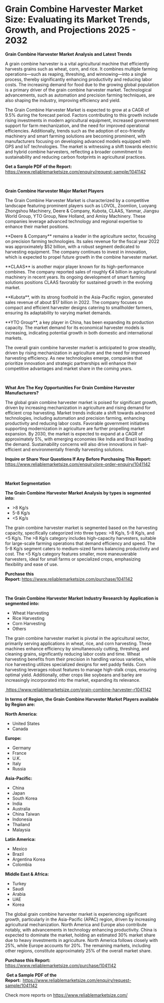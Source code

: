 <p><h1>Grain Combine Harvester Market Size: Evaluating its Market Trends, Growth, and Projections 2025 - 2032</h1></p><p><strong>Grain Combine Harvester Market Analysis and Latest Trends</strong></p>
<p><p>A grain combine harvester is a vital agricultural machine that efficiently harvests grains such as wheat, corn, and rice. It combines multiple farming operations—such as reaping, threshing, and winnowing—into a single process, thereby significantly enhancing productivity and reducing labor costs. The increasing demand for food due to the growing global population is a primary driver of the grain combine harvester market. Technological advancements, such as automation and precision farming techniques, are also shaping the industry, improving efficiency and yield.</p><p>The Grain Combine Harvester Market is expected to grow at a CAGR of 9.5% during the forecast period. Factors contributing to this growth include rising investments in modern agricultural equipment, increased government support for farm mechanization, and the need for improved operational efficiencies. Additionally, trends such as the adoption of eco-friendly machinery and smart farming solutions are becoming prominent, with manufacturers focusing on developing advanced models equipped with GPS and IoT technologies. The market is witnessing a shift towards electric and hybrid combine harvesters, reflecting a broader commitment to sustainability and reducing carbon footprints in agricultural practices.</p></p>
<p><strong>Get a Sample PDF of the Report:&nbsp;</strong> <a href="https://www.reliablemarketsize.com/enquiry/request-sample/1041142?utm_campaign=2269&utm_medium=2&utm_source=Github&utm_content=ia&utm_term=18022025&utm_id=grain-combine-harvester">https://www.reliablemarketsize.com/enquiry/request-sample/1041142</a></p>
<p>&nbsp;</p>
<p><strong>Grain Combine Harvester Major Market Players</strong></p>
<p><p>The Grain Combine Harvester Market is characterized by a competitive landscape featuring prominent players such as LOVOL, Zoomlion, Luoyang Zhongshou Machinery, Deere & Company, Kubota, CLAAS, Yanmar, Jiangsu World Group, YTO Group, New Holland, and Amisy Machinery. These companies leverage advanced technology and regional expertise to enhance their market positions.</p><p>**Deere & Company** remains a leader in the agriculture sector, focusing on precision farming technologies. Its sales revenue for the fiscal year 2022 was approximately $52 billion, with a robust segment dedicated to harvesting equipment. The company continues to invest in innovation, which is expected to propel future growth in the combine harvester market.</p><p>**CLAAS** is another major player known for its high-performance combines. The company reported sales of roughly €4 billion in agricultural machinery in recent years. Its ongoing development of smart farming solutions positions CLAAS favorably for sustained growth in the evolving market.</p><p>**Kubota**, with its strong foothold in the Asia-Pacific region, generated sales revenue of about $17 billion in 2022. The company focuses on compact and efficient harvester designs catering to smallholder farmers, ensuring its adaptability to varying market demands.</p><p>**YTO Group**, a key player in China, has been expanding its production capacity. The market demand for its economical harvester models is increasing, indicating potential growth in both domestic and international markets.</p><p>The overall grain combine harvester market is anticipated to grow steadily, driven by rising mechanization in agriculture and the need for improved harvesting efficiency. As new technologies emerge, companies that prioritize innovation and strategic partnerships will enhance their competitive advantages and market share in the coming years.</p></p>
<p>&nbsp;</p>
<p><strong>What Are The Key Opportunities For Grain Combine Harvester Manufacturers?</strong></p>
<p><p>The global grain combine harvester market is poised for significant growth, driven by increasing mechanization in agriculture and rising demand for efficient crop harvesting. Market trends indicate a shift towards advanced technologies, including automation and precision farming, enhancing productivity and reducing labor costs. Favorable government initiatives supporting modernization in agriculture are further propelling market expansion. By 2030, the market is expected to expand at a CAGR of approximately 5%, with emerging economies like India and Brazil leading the demand. Sustainability concerns will also drive innovations in fuel-efficient and environmentally friendly harvesting solutions.</p></p>
<p><strong>Inquire or Share Your Questions If Any Before Purchasing This Report:</strong> <a href="https://www.reliablemarketsize.com/enquiry/pre-order-enquiry/1041142?utm_campaign=2269&utm_medium=2&utm_source=Github&utm_content=ia&utm_term=18022025&utm_id=grain-combine-harvester">https://www.reliablemarketsize.com/enquiry/pre-order-enquiry/1041142</a></p>
<p>&nbsp;</p>
<p><strong>Market Segmentation</strong></p>
<p><strong>The Grain Combine Harvester Market Analysis by types is segmented into:</strong></p>
<p><ul><li>>8 Kg/s</li><li>5-8 Kg/s</li><li><5 Kg/s</li></ul></p>
<p><p>The grain combine harvester market is segmented based on the harvesting capacity, specifically categorized into three types: >8 Kg/s, 5-8 Kg/s, and <5 Kg/s. The >8 Kg/s category includes high-capacity harvesters, suitable for large-scale farming operations that demand efficiency and speed. The 5-8 Kg/s segment caters to medium-sized farms balancing productivity and cost. The <5 Kg/s category features smaller, more maneuverable harvesters, ideal for small farms or specialized crops, emphasizing flexibility and ease of use.</p></p>
<p><strong>Purchase this Report:&nbsp;</strong><a href="https://www.reliablemarketsize.com/purchase/1041142?utm_campaign=2269&utm_medium=2&utm_source=Github&utm_content=ia&utm_term=18022025&utm_id=grain-combine-harvester">https://www.reliablemarketsize.com/purchase/1041142</a></p>
<p>&nbsp;</p>
<p><strong>The Grain Combine Harvester Market Industry Research by Application is segmented into:</strong></p>
<p><ul><li>Wheat Harvesting</li><li>Rice Harvesting</li><li>Corn Harvesting</li><li>Others</li></ul></p>
<p><p>The grain combine harvester market is pivotal in the agricultural sector, primarily serving applications in wheat, rice, and corn harvesting. These machines enhance efficiency by simultaneously cutting, threshing, and cleaning grains, significantly reducing labor costs and time. Wheat harvesting benefits from their precision in handling various varieties, while rice harvesting utilizes specialized designs for wet paddy fields. Corn harvesting leverages robust features to manage high-stalk crops, ensuring optimal yield. Additionally, other crops like soybeans and barley are increasingly incorporated into the market, expanding its relevance.</p></p>
<p><a href="https://www.reliablemarketsize.com/grain-combine-harvester-r1041142?utm_campaign=2269&utm_medium=2&utm_source=Github&utm_content=ia&utm_term=18022025&utm_id=grain-combine-harvester">&nbsp;https://www.reliablemarketsize.com/grain-combine-harvester-r1041142</a></p>
<p><strong>In terms of Region, the Grain Combine Harvester Market Players available by Region are:</strong></p>
<p>
    <p> <strong> North America: </strong>
        <ul>
            <li>United States</li>
            <li>Canada</li>
        </ul>
        </p> 
    <p> <strong> Europe: </strong>
        <ul>
            <li>Germany</li>
            <li>France</li>
            <li>U.K.</li>
            <li>Italy</li>
            <li>Russia</li>
        </ul>
        </p> 
    <p> <strong> Asia-Pacific: </strong>
        <ul>
            <li>China</li>
            <li>Japan</li>
            <li>South Korea</li>
            <li>India</li>
            <li>Australia</li>
            <li>China Taiwan</li>
            <li>Indonesia</li>
            <li>Thailand</li>
            <li>Malaysia</li>
        </ul>
        </p> 
    <p> <strong> Latin America: </strong>
        <ul>
            <li>Mexico</li>
            <li>Brazil</li>
            <li>Argentina Korea</li>
            <li>Colombia</li>
        </ul>
        </p> 
    <p> <strong> Middle East & Africa: </strong>
        <ul>
            <li>Turkey</li>
            <li>Saudi</li>
            <li>Arabia</li>
            <li>UAE</li>
            <li>Korea</li>
        </ul>
    </p>
    </p>
<p><p>The global grain combine harvester market is experiencing significant growth, particularly in the Asia-Pacific (APAC) region, driven by increasing agricultural mechanization. North America and Europe also contribute notably, with advancements in technology enhancing productivity. China is expected to dominate the market, holding an estimated 30% market share due to heavy investments in agriculture. North America follows closely with 25%, while Europe accounts for 20%. The remaining markets, including other regions, constitute approximately 25% of the overall market share.</p></p>
<p><strong>Purchase this Report: </strong><a href="https://www.reliablemarketsize.com/purchase/1041142?utm_campaign=2269&utm_medium=2&utm_source=Github&utm_content=ia&utm_term=18022025&utm_id=grain-combine-harvester">https://www.reliablemarketsize.com/purchase/1041142</a></p>
<p>&nbsp;<strong>Get a Sample PDF of the Report:&nbsp;&nbsp;</strong><a href="https://www.reliablemarketsize.com/enquiry/request-sample/1041142?utm_campaign=2269&utm_medium=2&utm_source=Github&utm_content=ia&utm_term=18022025&utm_id=grain-combine-harvester">https://www.reliablemarketsize.com/enquiry/request-sample/1041142</a></p>
<p><strong></strong></p>
<p>Check more reports on <a href="https://www.reliablemarketsize.com/?utm_campaign=2269&utm_medium=2&utm_source=Github&utm_content=ia&utm_term=18022025&utm_id=grain-combine-harvester">https://www.reliablemarketsize.com/</a></p>